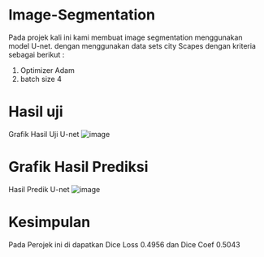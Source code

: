 # Image-Segmentation
Pada projek kali ini kami membuat image segmentation menggunakan model U-net. dengan menggunakan data sets city Scapes dengan kriteria sebagai berikut :
1. Optimizer Adam
2. batch size 4
# Hasil uji
Grafik Hasil Uji U-net
![image](https://github.com/Sandythias/Image-Segmentation/assets/133581617/8f288ec4-7226-47a0-a2cd-35253bcb58cb)
# Grafik Hasil Prediksi
Hasil Predik U-net
![image](https://github.com/Sandythias/Image-Segmentation/assets/133581617/0d3d0851-8e28-498b-8f42-3fa643ea8795)
# Kesimpulan
Pada Perojek ini di dapatkan Dice Loss 0.4956 dan Dice Coef 0.5043
